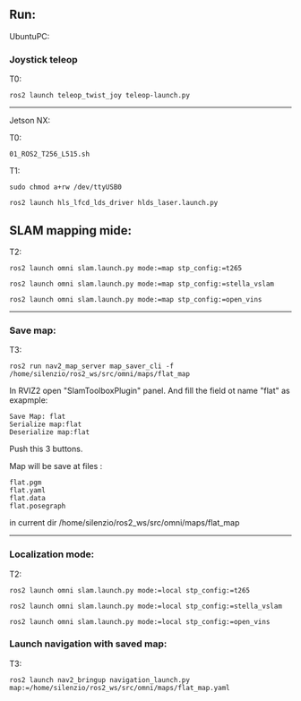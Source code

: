 ## Run:

UbuntuPC:

### Joystick teleop

T0:
```
ros2 launch teleop_twist_joy teleop-launch.py
```
_______

Jetson NX:

T0:
```
01_ROS2_T256_L515.sh
```

T1:
```
sudo chmod a+rw /dev/ttyUSB0
```
```
ros2 launch hls_lfcd_lds_driver hlds_laser.launch.py
```

## SLAM mapping mide:

T2:
```
ros2 launch omni slam.launch.py mode:=map stp_config:=t265
```
```
ros2 launch omni slam.launch.py mode:=map stp_config:=stella_vslam
```
```
ros2 launch omni slam.launch.py mode:=map stp_config:=open_vins
```
_______

### Save map:

T3:
```
ros2 run nav2_map_server map_saver_cli -f /home/silenzio/ros2_ws/src/omni/maps/flat_map
```
In RVIZ2 open "SlamToolboxPlugin" panel. 
And fill the field ot name "flat" as exapmple:
```
Save Map: flat
Serialize map:flat
Deserialize map:flat
```
Push this 3 buttons.

Map will be save at files :
```
flat.pgm
flat.yaml
flat.data
flat.posegraph
```
in current dir /home/silenzio/ros2_ws/src/omni/maps/flat_map

_______

### Localization mode:

T2:
```
ros2 launch omni slam.launch.py mode:=local stp_config:=t265
```
```
ros2 launch omni slam.launch.py mode:=local stp_config:=stella_vslam
```
```
ros2 launch omni slam.launch.py mode:=local stp_config:=open_vins
```

### Launch navigation with saved map:

T3:
```
ros2 launch nav2_bringup navigation_launch.py map:=/home/silenzio/ros2_ws/src/omni/maps/flat_map.yaml
```




